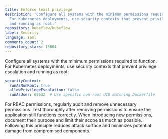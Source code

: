 ```yaml
---
title: Enforce least privilege
description: 'Configure all systems with the minimum permissions required to function.
  For Kubernetes deployments, use security contexts that prevent privilege escalation
  and running as root:'
repository: kubeflow/kubeflow
label: Security
language: Yaml
comments_count: 2
repository_stars: 15064
---
```


Configure all systems with the minimum permissions required to function. For Kubernetes deployments, use security contexts that prevent privilege escalation and running as root:

```yaml
securityContext:
  runAsNonRoot: true
  allowPrivilegeEscalation: false
  runAsUser: 65532  # Use specific non-root UID matching Dockerfile
```

For RBAC permissions, regularly audit and remove unnecessary permissions. Test thoroughly after removing permissions to ensure the application still functions correctly. When introducing new permissions, document their purpose and limit their scope as much as possible. Following this principle reduces attack surface and minimizes potential damage from compromised components.
